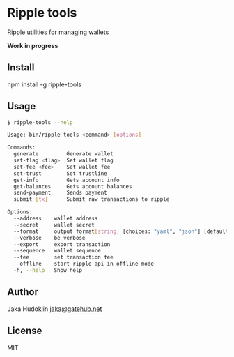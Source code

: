 # Ripple tools

Ripple utilities for managing wallets

**Work in progress**

## Install

npm install -g ripple-tools

## Usage

```bash
$ ripple-tools --help

Usage: bin/ripple-tools <command> [options]

Commands:
  generate         Generate wallet
  set-flag <flag>  Set wallet flag
  set-fee <fee>    Set wallet fee
  set-trust        Set trustline
  get-info         Gets account info
  get-balances     Gets account balances
  send-payment     Sends payment
  submit [tx]      Submit raw transactions to ripple

Options:
  --address    wallet address                                           [string]
  --secret     wallet secret                                            [string]
  --format     output format[string] [choices: "yaml", "json"] [default: "yaml"]
  --verbose    be verbose                                              [boolean]
  --export     export transaction                                      [boolean]
  --sequence   wallet sequence                                          [number]
  --fee        set transaction fee                                      [string]
  --offline    start ripple api in offline mode                        [boolean]
  -h, --help   Show help                                               [boolean]
```
## Author

Jaka Hudoklin <jaka@gatehub.net>

## License

MIT

